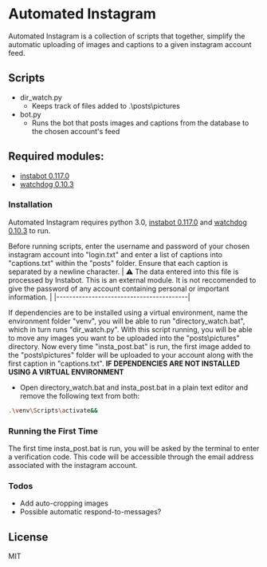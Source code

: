 # Automated Instagram

Automated Instagram is a collection of scripts that together, simplify the automatic uploading of images and captions to a given instagram account feed.

## Scripts

- dir_watch.py
    - Keeps track of files added to .\posts\pictures
- bot.py
    - Runs the bot that posts images and captions from the database to the chosen account's feed

## Required modules:
- [instabot 0.117.0](https://github.com/mastizada/instabot)
- [watchdog 0.10.3](https://github.com/gorakhargosh/watchdog)

### Installation

Automated Instagram requires python 3.0, [instabot 0.117.0](https://github.com/mastizada/instabot/) and [watchdog 0.10.3](https://github.com/gorakhargosh/watchdog) to run.

Before running scripts, enter the username and password of your chosen instagram account into "login.txt" and enter a list of captions into "captions.txt" within the "posts" folder. Ensure that each caption is separated by a newline character.
| :warning:  The data entered into this file is processed by Instabot. This is an external module. It is not reccomended to give the password of any account containing personal or important information.  |
|-----------------------------------------|

If dependencies are to be installed using a virtual environment, name the environment folder "venv", you will be able to run "directory_watch.bat", which in turn runs "dir_watch.py". With this script running, you will be able to move any images you want to be uploaded into the "posts\pictures" directory.
Now every time "insta_post.bat" is run, the first image added to the "posts\pictures" folder will be uploaded to your account along with the first caption in "captions.txt".
<b>IF DEPENDENCIES ARE NOT INSTALLED USING A VIRTUAL ENVIRONMENT</b><br>
- Open directory_watch.bat and insta_post.bat in a plain text editor and remove the following text from both: <br>
```bash
.\venv\Scripts\activate&&
```

### Running the First Time
The first time insta_post.bat is run, you will be asked by the terminal to enter a verification code. This code will be accessible through the email address associated with the instagram account.

### Todos

 - Add auto-cropping images
 - Possible automatic respond-to-messages?

License
----

MIT



[//]: # (These are reference links used in the body of this note and get stripped out when the markdown processor does its job. There is no need to format nicely because it shouldn't be seen. Thanks SO - http://stackoverflow.com/questions/4823468/store-comments-in-markdown-syntax)
